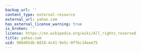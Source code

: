 ```yaml
---
backup_url: ''
content_type: external-resource
external_url: yahoo.com
has_external_license_warning: true
is_broken: ''
license: https://en.wikipedia.org/wiki/All_rights_reserved
title: yahoo.com
uid: 906d65db-6018-4c41-9e5c-0ffbc14eee75
---
```

